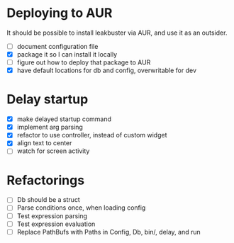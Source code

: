 # Deploying to AUR
It should be possible to install leakbuster via AUR, and use it as an outsider.
- [ ] document configuration file
- [x] package it so I can install it locally
- [ ] figure out how to deploy that package to AUR
- [x] have default locations for db and config, overwritable for dev

# Delay startup
- [x] make delayed startup command
- [x] implement arg parsing
- [x] refactor to use controller, instead of custom widget
- [x] align text to center
- [ ] watch for screen activity

# Refactorings
- [ ] Db should be a struct
- [ ] Parse conditions once, when loading config
- [ ] Test expression parsing
- [ ] Test expression evaluation
- [ ] Replace PathBufs with Paths in Config, Db, bin/, delay, and run
